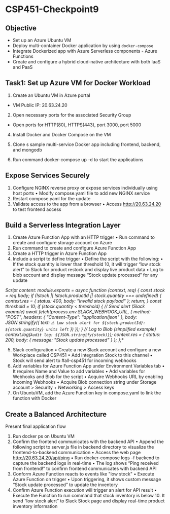 # CSP451-Checkpoint9

## Objective
- Set up an Azure Ubuntu VM
- Deploy multi-container Docker application by using `docker-compose`
- Integrate Dockerized app with Azure Serverless components - Azure Functions
- Create and configure a hybrid cloud-native architecture with both IaaS and PaaS


## Task1: Set up Azure VM for Docker Workload
1.	Create an Ubuntu VM in Azure portal
- VM Public IP: 20.63.24.20
  
2.	Open necessary ports for the associated Security Group
- Open ports for HTTP(80), HTTPS(443), port 3000, port 5000


4.	Install Docker and Docker Compose on the VM

5.	Clone s sample multi-service Docker app including frontend, backend, and mongodb
6.	Run command docker-compose up -d to start the applications
   
## Expose Services Securely
1.	Configure NGINX reverse proxy or expose services individually using host ports
•	Modify compose.yaml file to add new NGINX service
2.	Restart compose.yaml for the update
3.	Validate access to the app from a browser
•	Access http://20.63.24.20 to test frontend access

## Build a Serverless Integration Layer
1.	Create Azure Function App with an HTTP trigger
•	Run command to create and configure storage account on Azure
2.	Run command to create and configure Azure Function App
3.	Create a HTTP trigger in Azure Function App
4.	Include a script to define trigger
•	Define the script with the following:
•	If the stock quantity is lower than threshold 10, it will trigger “low stock alert” to Slack for product restock and display live product data
•	Log to blob account and display message “Stock update processed” for any update

*Script content:
module.exports = async function (context, req) {
  const stock = req.body;
  if (!stock || !stock.productId || stock.quantity === undefined) {
    context.res = { status: 400, body: "Invalid stock payload" };
    return;
  }
  const threshold = 10;
  if (stock.quantity < threshold) {
    // Send alert (Slack example)
    await fetch(process.env.SLACK_WEBHOOK_URL, {
      method: "POST",
      headers: { "Content-Type": "application/json" },
      body: JSON.stringify({
        text: `⚠️ Low stock alert for ${stock.productId}: ${stock.quantity} units left`
      })
    });
  }
  // Log to Blob (simplified example)
  context.log(`Audit log: ${JSON.stringify(stock)}`);
  context.res = {
    status: 200,
    body: { message: "Stock update processed" }
  };
};**

5.	Slack configuration
•	Create a new Slack account and configure a new Workplace called CSP451
•	Add integration Stock to this channel
•	Stock will send alert to #all-csp451 for incoming webhooks
6.	Add variables for Azure Function App under Environment Variables tab
•	It requires Name and Value to add variables
•	Add variables for Webhooks and Blob for the script
•	Acquire Webhooks URL by enabling Incoming Webhooks
•	Acquire Blob connection string under Storage account > Security + Networking > Access keys
7.	On UbuntuVM, add the Azure Function key in compose.yaml to link the function with Docker
## Create a Balanced Architecture
Present final application flow
1.	Run docker ps on Ubuntu VM
2.	Confirm the frontend communicates with the backend API
•	Append the following script to server.js file in backend directory to visualize the frontend-to-backend communication
•	Access the web page http://20.63.24.20/api/ping
•	Run docker-compose logs -f backend to capture the backend logs in real-time
•	The log shows “Ping received from frontend!” to confirm frontend communicates with backend API
3.	Conform Azure Function reacts to events like "low stock"
•	Execute Azure Function on trigger
•	Upon triggering, it shows custom message “Stock update processed” to update the inventory
4.	Confirm Azure Function execution will trigger an alert for API result 
•	Execute the Function to run command that stock inventory is below 10. It send “low stock alert” to Slack Stock page and display real-time product inventory information
